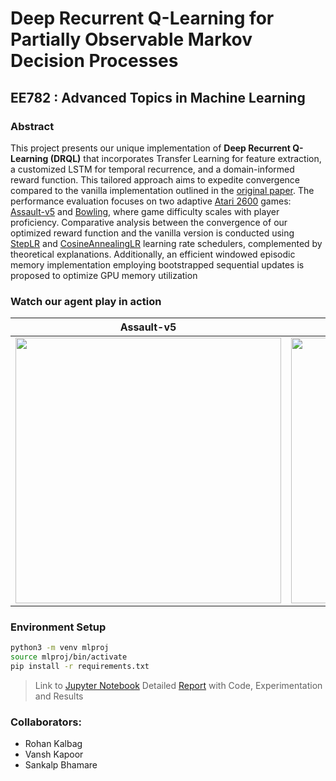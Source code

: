 # Deep Recurrent Q-Learning for Partially Observable Markov Decision Processes

## EE782 : Advanced Topics in Machine Learning 

### Abstract 

This project presents our unique implementation of
**Deep Recurrent Q-Learning (DRQL)** that incorporates Transfer
Learning for feature extraction, a customized LSTM for temporal recurrence, and a domain-informed reward function. This
tailored approach aims to expedite convergence compared to the
vanilla implementation outlined in the [original paper](https://arxiv.org/abs/1507.06527). The performance evaluation focuses on two adaptive [Atari 2600](https://en.wikipedia.org/wiki/Atari_2600) games:
[Assault-v5](https://gymnasium.farama.org/environments/atari/assault/) and [Bowling](https://gymnasium.farama.org/environments/atari/bowling/), where game difficulty scales with player
proficiency. Comparative analysis between the convergence of our
optimized reward function and the vanilla version is conducted
using [StepLR](https://pytorch.org/docs/stable/generated/torch.optim.lr_scheduler.StepLR.html) and [CosineAnnealingLR](https://pytorch.org/docs/stable/generated/torch.optim.lr_scheduler.CosineAnnealingWarmRestarts.html) learning rate schedulers,
complemented by theoretical explanations. Additionally, an efficient windowed episodic memory implementation employing
bootstrapped sequential updates is proposed to optimize GPU
memory utilization


### Watch our agent play in action


Assault-v5           |  Bowling 
:-------------------------:|:-------------------------:
<img src="https://github.com/rohankalbag/deep-recurrent-q-learning/assets/46604893/11845492-2464-419e-b14a-26c98a813fd3" width=425></img> | <img src="https://github.com/rohankalbag/deep-recurrent-q-learning/assets/46604893/4607b58c-9502-4a6b-9e15-5bfe1f9cf93a" width=425></img> 


### Environment Setup 

```bash
python3 -m venv mlproj
source mlproj/bin/activate
pip install -r requirements.txt
```

> Link to [Jupyter Notebook](https://github.com/rohankalbag/deep-recurrent-q-learning-for-pomdps/blob/main/EE782.ipynb)
> Detailed [Report](https://github.com/rohankalbag/deep-recurrent-q-learning-for-pomdps/blob/main/Report.pdf) with Code, Experimentation and Results

### Collaborators:

- Rohan Kalbag
- Vansh Kapoor
- Sankalp Bhamare
